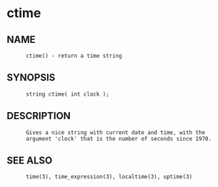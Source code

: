 # ctime
## NAME
          ctime() - return a time string

## SYNOPSIS
          string ctime( int clock );

## DESCRIPTION
          Gives a nice string with current date and time, with the
          argument 'clock' that is the number of seconds since 1970.

## SEE ALSO
          time(3), time_expression(3), localtime(3), uptime(3)
